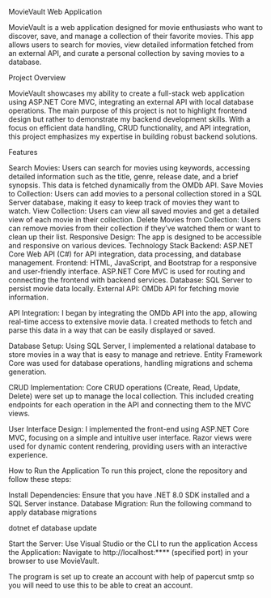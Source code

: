 MovieVault Web Application

MovieVault is a web application designed for movie enthusiasts who want to discover, save, and manage a collection of their favorite movies. This app allows users to search for movies, view detailed information fetched from an external API, and curate a personal collection by saving movies to a database.

Project Overview

MovieVault showcases my ability to create a full-stack web application using ASP.NET Core MVC, integrating an external API with local database operations. The main purpose of this project is not to highlight frontend design but rather to demonstrate my backend development skills. With a focus on efficient data handling, CRUD functionality, and API integration, this project emphasizes my expertise in building robust backend solutions.

Features

Search Movies: Users can search for movies using keywords, accessing detailed information such as the title, genre, release date, and a brief synopsis. This data is fetched dynamically from the OMDb API.
Save Movies to Collection: Users can add movies to a personal collection stored in a SQL Server database, making it easy to keep track of movies they want to watch.
View Collection: Users can view all saved movies and get a detailed view of each movie in their collection.
Delete Movies from Collection: Users can remove movies from their collection if they’ve watched them or want to clean up their list.
Responsive Design: The app is designed to be accessible and responsive on various devices.
Technology Stack
Backend: ASP.NET Core Web API (C#) for API integration, data processing, and database management.
Frontend: HTML, JavaScript, and Bootstrap for a responsive and user-friendly interface. ASP.NET Core MVC is used for routing and connecting the frontend with backend services.
Database: SQL Server to persist movie data locally.
External API: OMDb API for fetching movie information.

API Integration: I began by integrating the OMDb API into the app, allowing real-time access to extensive movie data. I created methods to fetch and parse this data in a way that can be easily displayed or saved.

Database Setup: Using SQL Server, I implemented a relational database to store movies in a way that is easy to manage and retrieve. Entity Framework Core was used for database operations, handling migrations and schema generation.

CRUD Implementation: Core CRUD operations (Create, Read, Update, Delete) were set up to manage the local collection. This included creating endpoints for each operation in the API and connecting them to the MVC views.

User Interface Design: I implemented the front-end using ASP.NET Core MVC, focusing on a simple and intuitive user interface. Razor views were used for dynamic content rendering, providing users with an interactive experience.

How to Run the Application
To run this project, clone the repository and follow these steps:

Install Dependencies: Ensure that you have .NET 8.0 SDK installed and a SQL Server instance.
Database Migration: Run the following command to apply database migrations

dotnet ef database update

Start the Server: Use Visual Studio or the CLI to run the application
Access the Application: Navigate to http://localhost:**** (specified port) in your browser to use MovieVault.

The program is set up to create an account with help of papercut smtp so you will need to use this to be able to creat an account.
